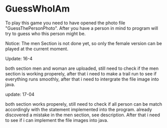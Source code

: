 # GuessWhoIAm

To play this game you need to have opened the photo file "GuessThePersonPhoto".
After you have a person in mind to program will try to guess who this person might be.

Notice: The men Section is not done yet, so only the female version can be played at the current moment.

Update: 16-4

both section men and woman are uploaded, still need to check if the men section is working properely, after that i need to make a trail run to see if everything runs smoothly, after that i need to intergrate the file image into java.

update: 17-04

both section works properely, still need to check if all person can be match accordingly with the statement implemented into the program. 
already discovered a mistake in the men section, see description. After that i  need to see if i can implement the file images into java.
